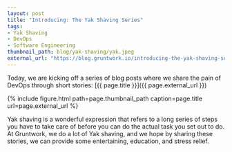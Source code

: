 ```yaml
---
layout: post
title: "Introducing: The Yak Shaving Series"
tags:
- Yak Shaving
- DevOps
- Software Engineering
thumbnail_path: blog/yak-shaving/yak.jpeg
external_url: "https://blog.gruntwork.io/introducing-the-yak-shaving-series-247e7f20f81"
---
```


Today, we are kicking off a series of blog posts where we share the pain of DevOps through short stories: 
[{{ page.title }}]({{ page.external_url }})

{% include figure.html path=page.thumbnail_path caption=page.title url=page.external_url %}

Yak shaving is a wonderful expression that refers to a long series of steps you have to take care of before you can do 
the actual task you set out to do. At Gruntwork, we do a lot of Yak shaving, and we hope by sharing these stories, we
can provide some entertaining, education, and stress relief.